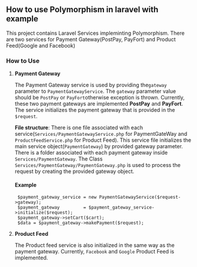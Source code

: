 ## **How to use Polymorphism in laravel with example**

This project contains Laravel Services impleminting Polymorphism. There are two services for Payment Gateway(PostPay, PayFort) and Product Feed(Google and Facebook)

### **How to Use**
1. **Payment Gateway**
 
   The Payment Gateway service is used by providing  the`gateway` parameter to `PaymentGatewayService`. The `gateway` parameter value should be `PostPay` or `PayFort`otherwise exception is thrown. Currently, these two payment gateways are implemented **PostPay** and **PayFort**. The service initializes the payment gateway that is provided in the `$request`.

   **File structure**: There is one file associated with each service(`Services/PaymentGatewayService.php` for PaymentGateWay and `ProductFeedService.php` for Product Feed). This service file initializes the main service object(`PaymentGateway`) by provided gateway parameter. There is a folder associated with each payment gateway inside `Services/PaymentGateway`. The Class `Services/PaymentGateway/PaymentGateway.php` is used to process the request by creating the provided gateway object.

   #### **Example**
        $payment_gateway_service = new PaymentGatewayService($request->gateway);
        $payment_gateway         = $payment_gateway_service->initialize($request);
        $payment_gateway->setCart($cart);
        $data = $payment_gateway->makePayment($request);

2. **Product Feed**
    
   The Product feed service is also initialized in the same way as the payment gateway. Currently, `Facebook` and `Google` Product Feed is implemented.

